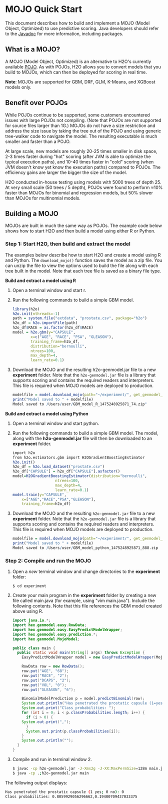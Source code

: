# MOJO Quick Start


This document describes how to build and implement a MOJO (Model Object, Optimized) to use predictive scoring. Java developers should refer to the [Javadoc](http://docs.h2o.ai/h2o/latest-stable/h2o-genmodel/javadoc/index.html) for more information, including packages. 


## What is a MOJO?


A MOJO (Model Object, Optimized) is an alternative to H2O's currently available
[POJO](https://github.com/h2oai/h2o-3/blob/master/h2o-docs/src/product/howto/POJO_QuickStart.md). As with POJOs, H2O allows you to convert models that you build to MOJOs, which can then be deployed for scoring in real time.

**Note**: MOJOs are supported for GBM, DRF, GLM, K-Means, and XGBoost models only.

## Benefit over POJOs

While POJOs continue to be supported, some customers encountered issues with large POJOs not compiling. (Note that POJOs are not supported for source files larger than 1G.) MOJOs do not have a size restriction and address the size issue by taking the tree out of the POJO and using generic tree-walker code to navigate the model. The resulting executable is much smaller and faster than a POJO.

At large scale, new models are roughly 20-25 times smaller in disk space, 2-3 times faster during "hot" scoring (after JVM is able to optimize the typical execution paths), and 10-40 times faster in "cold" scoring (when JVM doesn't know yet know the execution paths) compared to POJOs. The efficiency gains are larger the bigger the size of the model.

H2O conducted in-house testing using models with 5000 trees of depth 25. At very small scale (50 trees / 5 depth), POJOs were found to perform ≈10% faster than MOJOs for binomial and regression models, but 50% slower than MOJOs for multinomial models.

## Building a MOJO


MOJOs are built in much the same way as POJOs. The example code below shows how to start H2O and then build a model using either R or Python.

### Step 1: Start H2O, then build and extract the model

The examples below describe how to start H2O and create a model using R and Python. The ``download_mojo()`` function saves the model as a zip file. You can unzip the file to view the options used to build the file along with each tree built in the model. Note that each tree file is saved as a binary file type. 

**Build and extract a model using R**

1. Open a terminal window and start r.
2. Run the following commands to build a simple GBM model. 

	```R
	library(h2o)
	h2o.init(nthreads=-1)
	path = system.file("extdata", "prostate.csv", package="h2o")
	h2o_df = h2o.importFile(path)
	h2o_df$RACE = as.factor(h2o_df$RACE)
	model = h2o.gbm(y="CAPSULE",
			x=c("AGE", "RACE", "PSA", "GLEASON"),
			training_frame=h2o_df,
			distribution="bernoulli",
			ntrees=100,
			max_depth=4,
			learn_rate=0.1)
	```

3. Download the MOJO and the resulting h2o-genmodel.jar file to a new **experiment** folder. Note that the ``h2o-genmodel.jar`` file is a library that supports scoring and contains the required readers and interpreters. This file is required when MOJO models are deployed to production.

	```R
	modelfile = model.download_mojo(path="~/experiment/", get_genmodel_jar=True)
	print("Model saved to " + modelfile)
	Model saved to /Users/user/GBM_model_R_1475248925871_74.zip"
	```

**Build and extract a model using Python**

1. Open a terminal window and start python. 
2. Run the following commands to build a simple GBM model. The model, along with the **h2o-genmodel.jar** file will then be downloaded to an **experiment** folder. 

	```R
	import h2o
	from h2o.estimators.gbm import H2OGradientBoostingEstimator
	h2o.init()
	h2o_df = h2o.load_dataset("prostate.csv")
	h2o_df["CAPSULE"] = h2o_df["CAPSULE"].asfactor()
	model=H2OGradientBoostingEstimator(distribution="bernoulli",
				       ntrees=100,
				       max_depth=4,
				       learn_rate=0.1)
	model.train(y="CAPSULE",
		x=["AGE","RACE","PSA","GLEASON"],
		training_frame=h2o_df)
	```

3. Download the MOJO and the resulting ``h2o-genmodel.jar`` file to a new **experiment** folder. Note that the ``h2o-genmodel.jar`` file is a library that supports scoring and contains the required readers and interpreters. This file is required when MOJO models are deployed to production.

	```R
	modelfile = model.download_mojo(path="~/experiment/", get_genmodel_jar=True)
	print("Model saved to " + modelfile)
	Model saved to /Users/user/GBM_model_python_1475248925871_888.zip           
	```

### Step 2: Compile and run the MOJO

1.  Open a *new* terminal window and change directories to the **experiment** folder:
		
		$ cd experiment

2.  Create your main program in the **experiment** folder by creating a new file called main.java (for example, using "vim main.java"). Include the following contents. Note that this file references the GBM model created above using R. 

	```java
	import java.io.*;
	import hex.genmodel.easy.RowData;
	import hex.genmodel.easy.EasyPredictModelWrapper;
	import hex.genmodel.easy.prediction.*;
	import hex.genmodel.MojoModel;
	
	public class main {
	  public static void main(String[] args) throws Exception {
	    EasyPredictModelWrapper model = new EasyPredictModelWrapper(MojoModel.load("GBM_model_R_1475248925871_74.zip"));
	
	    RowData row = new RowData();
	    row.put("AGE", "68");
	    row.put("RACE", "2");
	    row.put("DCAPS", "2");
	    row.put("VOL", "0");
	    row.put("GLEASON", "6");
	
	    BinomialModelPrediction p = model.predictBinomial(row);
	    System.out.println("Has penetrated the prostatic capsule (1=yes; 0=no): " + p.label);
	    System.out.print("Class probabilities: ");
	    for (int i = 0; i < p.classProbabilities.length; i++) {
	      if (i > 0) {
		System.out.print(",");
	      }
	      System.out.print(p.classProbabilities[i]);
	    }
	    System.out.println("");
	  }
	}
	``` 

3. Compile and run in terminal window 2. 

	```bash
	$ javac -cp h2o-genmodel.jar -J-Xms2g -J-XX:MaxPermSize=128m main.java
	$ java -cp .;h2o-genmodel.jar main	
	```

The following output displays:

```bash
Has penetrated the prostatic capsule (1 yes; 0 no): 0
Class probabilities: 0.8059929056296662,0.19400709437033375
```
